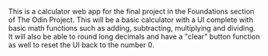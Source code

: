 This is a calculator web app for the final project in the Foundations section of The Odin Project. This will be a basic calculator 
with a UI complete with basic math functions such as adding, subtracting, multiplying and dividing. It will also be able to round 
long decimals and have a "clear" button function as well to reset the UI back to the number 0.


